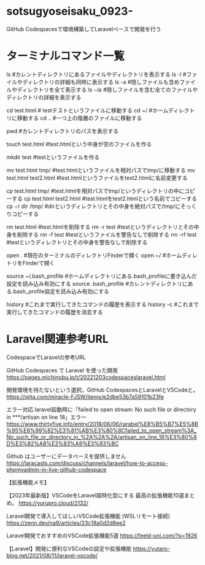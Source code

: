 # sotsugyoseisaku_0923-

GitHub Codespacesで環境構築してLaravelベースで開発を行う

# ターミナルコマンド一覧

ls  #カレントディレクトリにあるファイルやディレクトリを表示する
ls -l  #ファイルやディレクトリの詳細も同時に表示する
ls -a  #隠しファイルも含めファイルやディレクトリを全て表示する
ls −la  #隠しファイルを含む全てのファイルやディレクトリの詳細を表示する

cd test.html  # testテストというファイルに移動する
cd ~/  #ホームディレクトリに移動する
cd ..  #一つ上の階層のファイルに移動する

pwd  #カレントディレクトリのパスを表示する

touch test.html  #test.htmlという中身が空のファイルを作る

mkdir test #testというファイルを作る

mv test.html tmp/  #test.htmlというファイルを相対パスでtmp/に移動する
mv test.html test2.html  #test.htmlというファイルをtest2.htmlに名前変更する

cp test.html tmp/  #test.htmlを相対パスでtmp/というディレクトリの中にコピーする
cp test.html test2.html  #test.htmlをtest2.htmlという名前でコピーする
cp −r dir /tmp/  #dirというディレクトリとその中身を絶対パスで/tmp/にそっくりコピーする

rm test.html  #test.htmlを削除する
rm -r test  #testというディレクトリとその中身を削除する
rm -f test  #testというファイルを警告なしで削除する
rm -rf test  #testというディレクトリとその中身を警告なしで削除する

open .  #現在のターミナルのディレクトリFinderで開く
open ~/  #ホームディレトリをFinderで開く

source ~/.bash_profile  #ホームディレクトリにある.bash_profileに書き込んだ設定を読み込み有効にする
source .bash_profile  #カレントディレクトリにある.bash_profile設定を読み込み有効にする

history  #これまで実行してきたコマンドの履歴を表示する
history -c  #これまで実行してきたコマンドの履歴を消去する

# Laravel関連参考URL

CodespaceでLaravelの参考URL

GitHub Codespaces で Laravel を使った開発
https://pages.michinobu.jp/t/20221203codespaceslaravel.html

開発環境を持たないという選択。GitHub CodespacesとLaravelとVSCodeと。
https://qiita.com/miracle-FJSW/items/e2dbe53b7a59101b23fe

エラー対応
laravel起動時に「failed to open stream: No such file or directory in ***/artisan on line 18」エラー
https://www.thirtyfive.info/entry/2018/06/06/rarabel%E8%B5%B7%E5%8B%95%E6%99%82%E3%81%AB%E3%80%8Cfailed_to_open_stream%3A_No_such_file_or_directory_in_%2A%2A%2A/artisan_on_line_18%E3%80%8D%E3%82%A8%E3%83%A9%E3%83%BC

Github はユーザーにデータベースを提供しません
https://laracasts.com/discuss/channels/laravel/how-to-access-phpmyadmin-in-live-github-codespace

【拡張機能メモ】

【2023年最新版】VSCodeをLaravel超特化型にする 最高の拡張機能10選まとめ。
https://yurupro.cloud/2132/

Laravel開発で導入してほしいVSCode拡張機能 (WSLリモート接続)
https://zenn.dev/na9/articles/23c18a0d2d8ee2

Laravel開発でおすすめのVSCode拡張機能5選
https://feeld-uni.com/?p=1926

【Laravel】開発に便利なVSCodeの設定や拡張機能
https://yutaro-blog.net/2021/08/11/laravel-vscode/